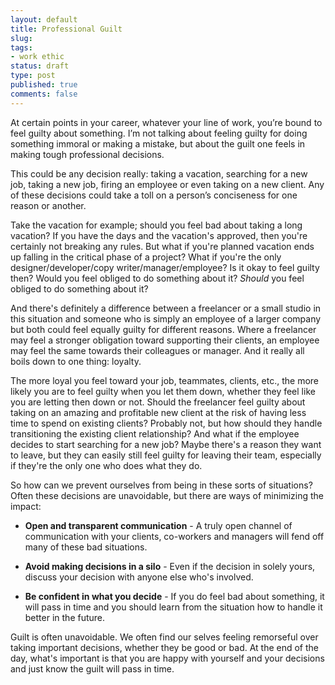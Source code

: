 ```yaml
---
layout: default
title: Professional Guilt
slug:
tags:
- work ethic
status: draft
type: post
published: true
comments: false
---
```


At certain points in your career, whatever your line of work, you’re bound to feel guilty about something.  I’m not talking about feeling guilty for doing something immoral or making a mistake, but about the guilt one feels in making tough professional decisions.  

This could be any decision really: taking a vacation, searching for a new job, taking a new job, firing an employee or even taking on a new client.  Any of these decisions could take a toll on a person’s conciseness for one reason or another.  

Take the vacation for example; should you feel bad about taking a long vacation? If you have the days and the vacation's approved, then you're certainly not breaking any rules. But what if you're planned vacation ends up falling in the critical phase of a project? What if you're the only designer/developer/copy writer/manager/employee? Is it okay to feel guilty then? Would you feel obliged to do something about it? _Should_ you feel obliged to do something about it?

And there's definitely a difference between a freelancer or a small studio in this situation and someone who is simply an employee of a larger company but both could feel equally guilty for different reasons.  Where a freelancer may feel a stronger obligation toward supporting their clients, an employee may feel the same towards their colleagues or manager.  And it really all boils down to one thing: loyalty.

The more loyal you feel toward your job, teammates, clients, etc., the more likely you are to feel guilty when you let them down, whether they feel like you are letting then down or not.  Should the freelancer feel guilty about taking on an amazing and profitable new client at the risk of having less time to spend on existing clients? Probably not, but how should they handle transitioning the existing client relationship?  And what if the employee decides to start searching for a new job? Maybe there's a reason they want to leave, but they can easily still feel guilty for leaving their team, especially if they're the only one who does what they do.  

So how can we prevent ourselves from being in these sorts of situations? Often these decisions are unavoidable, but there are ways of minimizing the impact:

- **Open and transparent communication** - A truly open channel of communication with your clients, co-workers and managers will fend off many of these bad situations. 

- **Avoid making decisions in a silo** - Even if the decision in solely yours, discuss your decision with anyone else who's involved.  
- **Be confident in what you decide** - If you do feel bad about something, it will pass in time and you should learn from the situation how to handle it better in the future.    

Guilt is often unavoidable. We often find our selves feeling remorseful over taking important decisions, whether they be good or bad.  At the end of the day, what's important is that you are happy with yourself and your decisions and just know the guilt will pass in time.